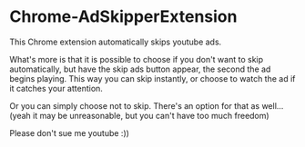 # Chrome-AdSkipperExtension
 This Chrome extension automatically skips youtube ads.

 What's more is that it is possible to choose if you don't want to skip
 automatically, but have the skip ads button appear, the second the ad begins playing. This way you can skip instantly, or choose to watch the ad
 if it catches your attention.

Or you can simply choose not to skip. There's an option for that as well...
(yeah it may be unreasonable, but you can't have too much freedom)

 Please don't sue me youtube :))
